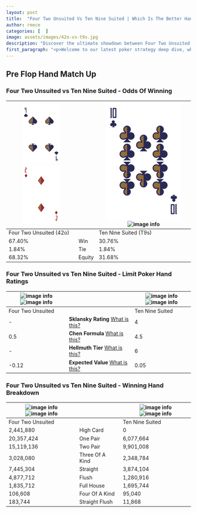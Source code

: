 ```yaml
---
layout: post
title:  "Four Two Unsuited Vs Ten Nine Suited | Which Is The Better Hand In Poker? A Complete Guide"
author: reece
categories: [  ]
image: assets/images/42o-vs-t9s.jpg
description: "Discover the ultimate showdown between Four Two Unsuited and Ten Nine Suited in poker! Uncover the odds, strategies, and scenarios where one hand triumphs over the other. Get ready to up your poker game with this thrilling analysis."
first_paragraph: "<p>Welcome to our latest poker strategy deep dive, where we're pitting two distinct hands against each other in a high-stakes showdown: Four Two Unsuited vs Ten Nine Suited.</p><p>In the dynamic world of poker, every decision counts, and knowing which hand holds the upper hand is key to your success at the table.</p><p>In this article, we'll dissect these two hands, explore the scenarios where one dominates the other, and equip you with the knowledge to make strategic choices that can tip the odds in your favor.</p><p>Get ready to unravel the intriguing dynamics of these poker hands and elevate your game to new heights.</p>"
---
```




[comment]: # (sp0)

## Pre Flop Hand Match Up

<div class="table hand-ratings" markdown="1"> 



### Four Two Unsuited vs Ten Nine Suited - Odds Of Winning


    
| ![image info](assets/images/hand1/4.png) ![image info](assets/images/hand1/2o.png) |  | ![image info](assets/images/hand2/t.png) ![image info](assets/images/hand2/9s.png) |
| -------- | -------- | -------- |
| Four Two Unsuited (42o) |  | Ten Nine Suited (T9s) |
| 67.40% | Win | 30.76% |
| 1.84% | Tie | 1.84% |
| 68.32% | Equity | 31.68% |




[comment]: # (sp1)



### Four Two Unsuited vs Ten Nine Suited - Limit Poker Hand Ratings


    
| ![image info](https://www.riverpairs.com/assets/images/hand1/4.png) ![image info](https://www.riverpairs.com/assets/images/hand1/2o.png) |  | ![image info](https://www.riverpairs.com/assets/images/hand2/t.png) ![image info](https://www.riverpairs.com/assets/images/hand2/9s.png) |
| -------- | -------- | -------- |
| Four Two Unsuited |  | Ten Nine Suited |
| - | **Sklansky Rating** [What is this?](/sklansky-rating-explained) | 4 |
| 0.5 | **Chen Formula** [What is this?](/chen-formula-explained) | 4.5 |
| - | **Hellmuth Tier** [What is this?](/Hellmuth-tier-explained) | 6 |
| -0.12 | **Expected Value** [What is this?](/expected-value-explained) | 0.05 |




[comment]: # (sp2)



### Four Two Unsuited vs Ten Nine Suited - Winning Hand Breakdown


    
| ![image info](https://www.riverpairs.com/assets/images/hand1/4.png) ![image info](https://www.riverpairs.com/assets/images/hand1/2o.png) |  | ![image info](https://www.riverpairs.com/assets/images/hand2/t.png) ![image info](https://www.riverpairs.com/assets/images/hand2/9s.png) |
| -------- | -------- | -------- |
| Four Two Unsuited |  | Ten Nine Suited |
| 2,441,880 | High Card | 0 |
| 20,357,424 | One Pair | 6,077,664 |
| 15,119,136 | Two Pair | 9,901,008 |
| 3,028,080 | Three Of A Kind | 2,348,784 |
| 7,445,304 | Straight | 3,874,104 |
| 4,877,712 | Flush | 1,280,916 |
| 1,835,712 | Full House | 1,695,744 |
| 106,608 | Four Of A Kind | 95,040 |
| 183,744 | Straight Flush | 11,868 |




[comment]: # (sp3)



</div>

[comment]: # (sp4)



[comment]: # (sp5)

